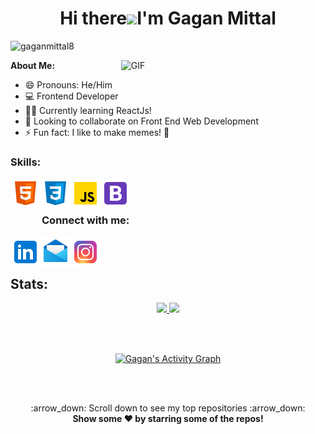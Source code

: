 <h1 align="center">Hi there<img src="https://raw.githubusercontent.com/MartinHeinz/MartinHeinz/master/wave.gif" width="30px">I'm Gagan Mittal </h1>

<p align="left"> <img src="https://komarev.com/ghpvc/?username=gaganmittal8&label=Profile%20views&color=0e75b6&style=flat" alt="gaganmittal8" /></p>

<img align="right" alt="GIF" src="https://i.giphy.com/media/f3iwJFOVOwuy7K6FFw/giphy.webp" width="55%" height="70%" style="margin:0 50px;">

<b> About Me: </b>
- 😄 Pronouns: He/Him
- 💻 Frontend Developer
- 👩‍💻 Currently learning ReactJs!
- 🤝 Looking to collaborate on Front End Web Development 
- ⚡ Fun fact: I like to make memes! 🤪 

<h3 align="left">Skills: </h3>
<div>
  <img align="left" title="HTML5" alt="HTML5" width="auto" src="./assests/images/1-html-5-48.png" />
  <img align="left" title="CSS3" alt="CSS3" width="auto" src="./assests/images/2-css3-48.png" />
  <img align="left" title="JavaScript" alt="JavaScript" width="auto" src="./assests/images/3-javascript-48.png" />
  <img align="left" title="Bootstrap" alt="Bootstrap" width="auto" src="./assests/images/4-bootstrap-48.png" />
</div>

<br>
<br>

<h3 style="left: 50px; position:relative;">Connect with me:</h3> 
<div>
  <a href="https://www.linkedin.com/in/gaganmittal8/" target="_blank" >
    <img align="left" title="LinkedIn - Gagan Mittal" alt="LinkedIn" width="auto" src="./assests/images/5-linkedin-48.png" />
  </a>
  <a href="mailto:gaganagarwal03@gmail.com">
    <img align="left" title="Mail - Gagan Agarwal" alt="Mail" width="auto" src="./assests/images/6-email-open-48.png" />
  </a>
  <a href="https://www.instagram.com/gaganmittal8/" target="_blank" >
    <img align="left" title="Instagram - Gagan Mittal" alt="Instagram" width="auto" src="./assests/images/7-instagram-48.png" />
  </a>
</div>

<br>
<br>

## Stats:

<p align="center">
  <a href="https://github.com/gaganmittal8">
  <img width="50%" src="https://github-readme-stats.vercel.app/api/top-langs/?username=gaganmittal8&layout=compact&theme=radical&hide_border=true" />

  <img width="50%" src="https://github-readme-stats.vercel.app/api?username=gaganmittal8&show_icons=true&hide_border=true&theme=radical" />
  </a>
</p>

<br>
<br>

<p align="center">
  <a href="https://github.com/gaganmittal8">
    <img alt="Gagan's Activity Graph" width="100%" src="https://activity-graph.herokuapp.com/graph?username=gaganmittal8&bg_color=191621&color=e4dc87&line=cc70a9&point=ffffff&hide_border=true">
  </a>
</p>

<br>
<br>

<p align="center">
    :arrow_down: Scroll down to see my top repositories :arrow_down:
    <br>
    <b>
      Show some ❤️ by starring some of the repos!
    </b>
</p>